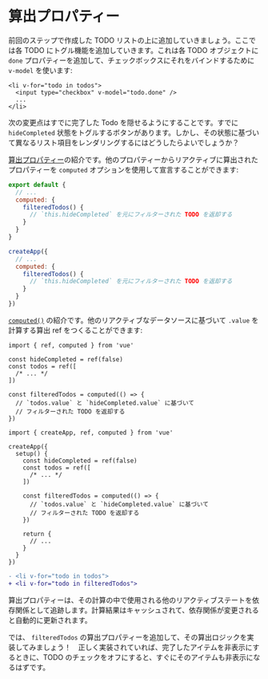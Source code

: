 # 算出プロパティー

前回のステップで作成した TODO リストの上に追加していきましょう。ここでは各 TODO にトグル機能を追加していきます。これは各 TODO オブジェクトに `done` プロパティーを追加して、チェックボックスにそれをバインドするために `v-model` を使います:

```vue-html{2}
<li v-for="todo in todos">
  <input type="checkbox" v-model="todo.done" />
  ...
</li>
```

次の変更点はすでに完了した Todo を隠せるようにすることです。すでに `hideCompleted` 状態をトグルするボタンがあります。しかし、その状態に基づいて異なるリスト項目をレンダリングするにはどうしたらよいでしょうか？

<div class="options-api">

<a target="_blank" href="/guide/essentials/computed.html">算出プロパティー</a>の紹介です。他のプロパティーからリアクティブに算出されたプロパティーを `computed` オプションを使用して宣言することができます:

<div class="sfc">

```js
export default {
  // ...
  computed: {
    filteredTodos() {
      // `this.hideCompleted` を元にフィルターされた TODO を返却する
    }
  }
}
```

</div>
<div class="html">

```js
createApp({
  // ...
  computed: {
    filteredTodos() {
      // `this.hideCompleted` を元にフィルターされた TODO を返却する
    }
  }
})
```

</div>

</div>
<div class="composition-api">

<a target="_blank" href="/guide/essentials/computed.html">`computed()`</a> の紹介です。他のリアクティブなデータソースに基づいて `.value` を計算する算出 ref をつくることができます:

<div class="sfc">

```js{8-11}
import { ref, computed } from 'vue'

const hideCompleted = ref(false)
const todos = ref([
  /* ... */
])

const filteredTodos = computed(() => {
  // `todos.value` と `hideCompleted.value` に基づいて
  // フィルターされた TODO を返却する
})
```

</div>
<div class="html">

```js{10-13}
import { createApp, ref, computed } from 'vue'

createApp({
  setup() {
    const hideCompleted = ref(false)
    const todos = ref([
      /* ... */
    ])

    const filteredTodos = computed(() => {
      // `todos.value` と `hideCompleted.value` に基づいて
      // フィルターされた TODO を返却する
    })

    return {
      // ...
    }
  }
})
```

</div>

</div>

```diff
- <li v-for="todo in todos">
+ <li v-for="todo in filteredTodos">
```

算出プロパティーは、その計算の中で使用される他のリアクティブステートを依存関係として追跡します。計算結果はキャッシュされて、依存関係が変更されると自動的に更新されます。

では、 `filteredTodos` の算出プロパティーを追加して、その算出ロジックを実装してみましょう！　正しく実装されていれば、完了したアイテムを非表示にするときに、TODO のチェックをオフにすると、すぐにそのアイテムも非表示になるはずです。
